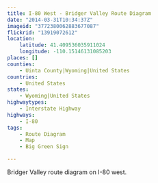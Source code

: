 ```yaml
---
title: I-80 West - Bridger Valley Route Diagram
date: "2014-03-31T10:34:37Z"
imageid: "3772380062883677087"
flickrid: "13919072612"
location:
    latitude: 41.409536035911024
    longitude: -110.15146131085203
places: []
counties:
    - Uinta County|Wyoming|United States
countries:
    - United States
states:
    - Wyoming|United States
highwaytypes:
    - Interstate Highway
highways:
    - I-80
tags:
    - Route Diagram
    - Map
    - Big Green Sign

---
```

Bridger Valley route diagram on I-80 west.